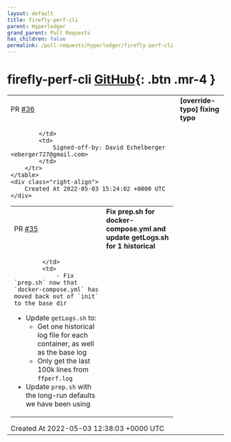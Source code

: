 ```yaml
---
layout: default
title: firefly-perf-cli
parent: Hyperledger
grand_parent: Pull Requests
has_children: false
permalink: /pull-requests/hyperledger/firefly-perf-cli
---
```


# firefly-perf-cli <span class="fs-3 right-align">[GitHub](https://github.com/hyperledger/firefly-perf-cli){: .btn .mr-4 }</span>


<div>
    <table>
        <tr>
            <td>
                PR <a href="https://github.com/hyperledger/firefly-perf-cli/pull/36" class=".btn">#36</a>
            </td>
            <td>
                <b>
                    [override-typo] fixing typo
                </b>
            </td>
        </tr>
        <tr>
            <td>
                
            </td>
            <td>
                Signed-off-by: David Echelberger <eberger727@gmail.com>
            </td>
        </tr>
    </table>
    <div class="right-align">
        Created At 2022-05-03 15:24:02 +0000 UTC
    </div>
</div>

<div>
    <table>
        <tr>
            <td>
                PR <a href="https://github.com/hyperledger/firefly-perf-cli/pull/35" class=".btn">#35</a>
            </td>
            <td>
                <b>
                    Fix prep.sh for docker-compose.yml and update getLogs.sh for 1 historical
                </b>
            </td>
        </tr>
        <tr>
            <td>
                
            </td>
            <td>
                - Fix `prep.sh` now that `docker-compose.yml` has moved back out of `init` to the base dir
- Update `getLogs.sh` to:
    - Get one historical log file for each container, as well as the base log
    - Only get the last 100k lines from `ffperf.log`
- Update `prep.sh` with the long-run defaults we have been using
            </td>
        </tr>
    </table>
    <div class="right-align">
        Created At 2022-05-03 12:38:03 +0000 UTC
    </div>
</div>

